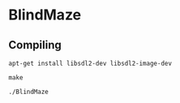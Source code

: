 # BlindMaze

## Compiling

```
apt-get install libsdl2-dev libsdl2-image-dev
```




```
make
```

```
./BlindMaze
```